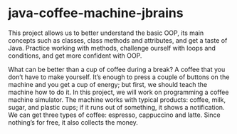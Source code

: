 # java-coffee-machine-jbrains
 This project allows us to better understand the basic OOP, its main concepts such as classes, class methods and attributes, and get a taste of Java. Practice working with methods, challenge ourself with loops and conditions, and get more confident with OOP.

What can be better than a cup of coffee during a break? A coffee that you don’t have to make yourself. It’s enough to press a couple of buttons on the machine and you get a cup of energy; but first, we should teach the machine how to do it. In this project, we will work on programming a coffee machine simulator. The machine works with typical products: coffee, milk, sugar, and plastic cups; if it runs out of something, it shows a notification. We can get three types of coffee: espresso, cappuccino and latte. Since nothing’s for free, it also collects the money.
